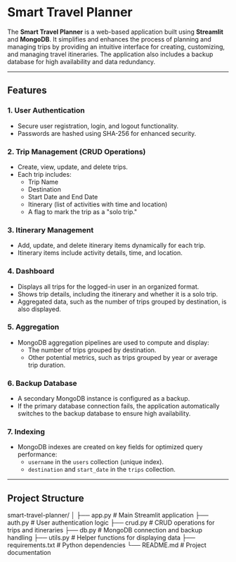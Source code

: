 # Smart Travel Planner

The **Smart Travel Planner** is a web-based application built using **Streamlit** and **MongoDB**. It simplifies and enhances the process of planning and managing trips by providing an intuitive interface for creating, customizing, and managing travel itineraries. The application also includes a backup database for high availability and data redundancy.

---

## Features

### 1. **User Authentication**
- Secure user registration, login, and logout functionality.
- Passwords are hashed using SHA-256 for enhanced security.

### 2. **Trip Management (CRUD Operations)**
- Create, view, update, and delete trips.
- Each trip includes:
  - Trip Name
  - Destination
  - Start Date and End Date
  - Itinerary (list of activities with time and location)
  - A flag to mark the trip as a "solo trip."

### 3. **Itinerary Management**
- Add, update, and delete itinerary items dynamically for each trip.
- Itinerary items include activity details, time, and location.

### 4. **Dashboard**
- Displays all trips for the logged-in user in an organized format.
- Shows trip details, including the itinerary and whether it is a solo trip.
- Aggregated data, such as the number of trips grouped by destination, is also displayed.

### 5. **Aggregation**
- MongoDB aggregation pipelines are used to compute and display:
  - The number of trips grouped by destination.
  - Other potential metrics, such as trips grouped by year or average trip duration.

### 6. **Backup Database**
- A secondary MongoDB instance is configured as a backup.
- If the primary database connection fails, the application automatically switches to the backup database to ensure high availability.

### 7. **Indexing**
- MongoDB indexes are created on key fields for optimized query performance:
  - `username` in the `users` collection (unique index).
  - `destination` and `start_date` in the `trips` collection.

---

## Project Structure
smart-travel-planner/
│
├── app.py               # Main Streamlit application
├── auth.py              # User authentication logic
├── crud.py              # CRUD operations for trips and itineraries
├── db.py                # MongoDB connection and backup handling
├── utils.py             # Helper functions for displaying data
├── requirements.txt     # Python dependencies
└── README.md            # Project documentation
